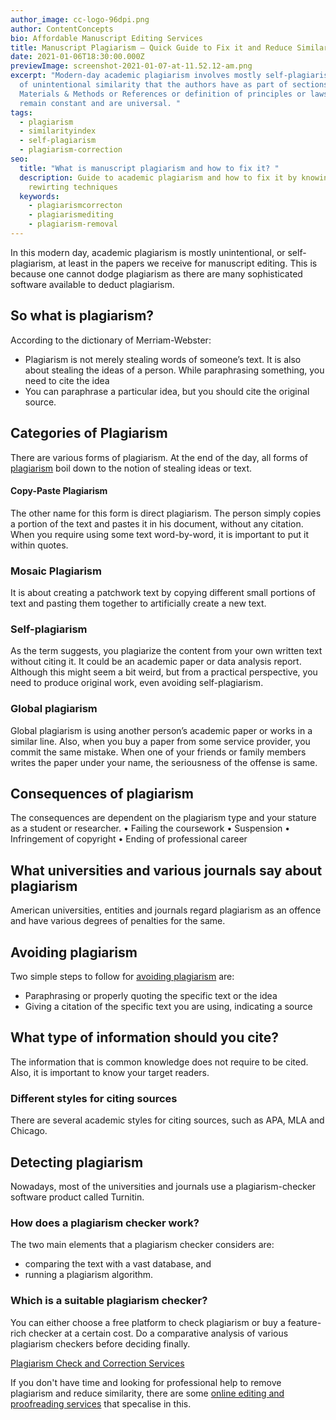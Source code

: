 ```yaml
---
author_image: cc-logo-96dpi.png
author: ContentConcepts
bio: Affordable Manuscript Editing Services
title: Manuscript Plagiarism – Quick Guide to Fix it and Reduce Similarity Index
date: 2021-01-06T18:30:00.000Z
previewImage: screenshot-2021-01-07-at-11.52.12-am.png
excerpt: "Modern-day academic plagiarism involves mostly self-plagiarism - a lot
  of unintentional similarity that the authors have as part of sections such as
  Materials & Methods or References or definition of principles or laws that
  remain constant and are universal. "
tags:
  - plagiarism
  - similarityindex
  - self-plagiarism
  - plagiarism-correction
seo:
  title: "What is manuscript plagiarism and how to fix it? "
  description: Guide to academic plagiarism and how to fix it by knowing the
    rewirting techniques
  keywords:
    - plagiarismcorrecton
    - plagiarismediting
    - plagiarism-removal
---
```

In this modern day, academic plagiarism is mostly unintentional, or self-plagiarism, at least in the papers we receive for manuscript editing. This is because one cannot dodge plagiarism as there are many sophisticated software available to  deduct plagiarism. 

## So what is plagiarism?

 According to the dictionary of Merriam-Webster:

* Plagiarism is not merely stealing words of someone’s text. It is also about stealing the ideas of a person. While paraphrasing something, you need to cite the idea 
* You can paraphrase a particular idea, but you should cite the original source.

## Categories of Plagiarism

There are various forms of plagiarism. At the end of the day, all forms of [plagiarism](https://contentconcepts.in/services/plagiarism_check/plagiarism_editing) boil down to the notion of stealing ideas or text. 

#### Copy-Paste Plagiarism

The other name for this form is direct plagiarism. The person simply copies a portion of the text and pastes it in his document, without any citation. When you require using some text word-by-word, it is important to put it within quotes. 

### Mosaic Plagiarism

It is about creating a patchwork text by copying different small portions of text and pasting them together to artificially create a new text. 

### Self-plagiarism

As the term suggests, you plagiarize the content from your own written text without citing it. It could be an academic paper or data analysis report. Although this might seem a bit weird, but from a practical perspective, you need to produce original work, even avoiding self-plagiarism. 

### Global plagiarism

Global plagiarism is using another person’s academic paper or works in a similar line. Also, when you buy a paper from some service provider, you commit the same mistake. When one of your friends or family members writes the paper under your name, the seriousness of the offense is same. 

## Consequences of plagiarism

The consequences are dependent on the plagiarism type and your stature as a student or researcher. 
•	Failing the coursework 
•	Suspension
•	Infringement of copyright
•	Ending of professional career 

## What universities and various journals say about plagiarism

American universities, entities and journals regard plagiarism as an offence and have various degrees of penalties for the same. 

## Avoiding plagiarism

Two simple steps to follow for [avoiding plagiarism](https://contentconcepts.in/services/plagiarism_check) are:

* Paraphrasing or properly quoting the specific text or the idea
* Giving a citation of the specific text you are using, indicating a source 

## What type of information should you cite?

The information that is common knowledge does not require to be cited. Also, it is important to know your target readers. 

### Different styles for citing sources

There are several academic styles for citing sources, such as APA, MLA and Chicago. 

## Detecting plagiarism

Nowadays, most of the universities and journals use a plagiarism-checker software product called Turnitin. 

### How does a plagiarism checker work?

The two main elements that a plagiarism checker considers are:

* comparing the text with a vast database, and
*  running a plagiarism algorithm. 

### Which is a suitable plagiarism checker?

You can either choose a free platform to check plagiarism or buy a feature-rich checker at a certain cost. Do a comparative analysis of various plagiarism checkers before deciding finally.

[Plagiarism Check and Correction Services](https://contentconcepts.in/services/plagiarism_correction/)

If you don't have time and looking for professional help to remove plagiarism and reduce similarity, there are some [online editing and proofreading services](https://contentconcepts.in/services/academic_editing/manuscript_editing) that specalise in this.